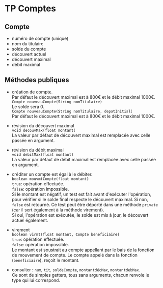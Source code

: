 # TP Comptes


## Compte


  * numéro de compte (unique)<br>
  * nom du titulaire<br>
  * solde du compte<br>
  * découvert actuel<br>
  * découvert maximal<br>
  * débit maximal<br>

## Méthodes publiques

* création de compte.<br>
  Par défaut le découvert maximal est à 800€ et le débit maximal 1000€.
  `Compte nouveauCompte(String nomTitulaire)`<br />
    Le solde sera 0.<br />
  `Compte nouveauCompte(String nomTitulaire, depotInitial)`<br />
  Par défaut le découvert maximal est à 800€ et le débit maximal 1000€.
* révision du découvert maximal<br>
  `void decouvMax(float montant)`<br>
  La valeur par défaut de découvert maximal est remplacée avec celle passée en argument.
* révision du débit maximal<br>
  `void debitMax(float montant)`<br>
  La valeur par défaut de débit maximal est remplacée avec celle passée en argument.
* créditer un compte est égal à le débiter.<br>
  `boolean mouvmtCompte(float montant)`<br>
  `true`: opération effectuée.<br>
  `false`: opération impossible.<br>
  Si le montant est négatif, un test est fait avant d'exécuter l'opération, pour vérifier si le solde final respecte le découvert maximal. Si non, `false` est retourné. Ce test peut être déporté dans une méthode `private` (car il sert également à la méthode virement).<br>
  Si oui, l'opération est exécutée, le solde est mis à jour, le découvert actuel également.

* virement<br>
  `boolean virmt(float montant, Compte beneficiaire)`<br>
  `true`: opération effectuée.<br>
  `false`: opération impossible.<br>
  Le montant est soustrait au compte appellant par le bais de la fonction de mouvement de compte. Le compte appelé dans la fonction (`beneficiaire`), reçoit le montant.
* consulter : `num`, `tit`, `soldeCompte`, `montantdécMax`, `montantdebMax`.<br>
  Ce sont de simples getters, tous sans arguments, chacun renvoie le type qui lui correspond.
